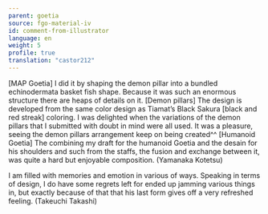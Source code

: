 ```yaml
---
parent: goetia
source: fgo-material-iv
id: comment-from-illustrator
language: en
weight: 5
profile: true
translation: "castor212"
---
```


[MAP Goetia] I did it by shaping the demon pillar into a bundled echinodermata basket fish shape. Because it was such an enormous structure there are heaps of details on it.
[Demon pillars] The design is developed from the same color design as Tiamat’s Black Sakura [black and red streak] coloring. I was delighted when the variations of the demon pillars that I submitted with doubt in mind were all used. It was a pleasure, seeing the demon pillars arrangement keep on being created^^
[Humanoid Goetia] The combining my draft for the humanoid Goetia and the desain for his shoulders and such from the staffs, the fusion and exchange between it, was quite a hard but enjoyable composition. (Yamanaka Kotetsu)

I am filled with memories and emotion in various of ways.
Speaking in terms of design, I do have some regrets left for ended up jamming various things in, but exactly because of that that his last form gives off a very refreshed feeling. (Takeuchi Takashi)
